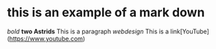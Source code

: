 # this is an example of a mark down
*bold*
**two Astrids**
This is a paragraph 
_webdesign_ 
This is a link[YouTube] (https://www.youtube.com) 
